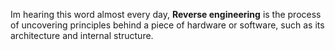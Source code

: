 Im hearing this word almost every day, **Reverse engineering** is the process of uncovering principles behind a piece of hardware or software, such as its architecture and internal structure.
